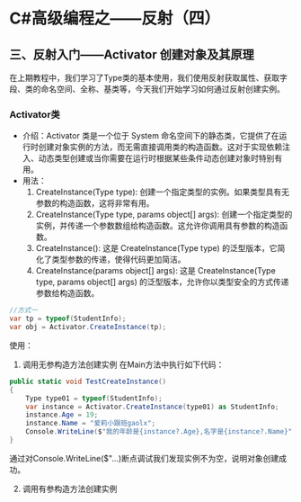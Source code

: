 # C#高级编程之——反射（四）

## 三、反射入门——Activator 创建对象及其原理

在上期教程中，我们学习了Type类的基本使用，我们使用反射获取属性、获取字段、类的命名空间、全称、基类等，今天我们开始学习如何通过反射创建实例。

### Activator类

- 介绍：Activator 类是一个位于 System 命名空间下的静态类，它提供了在运行时创建对象实例的方法，而无需直接调用类的构造函数。这对于实现依赖注入、动态类型创建或当你需要在运行时根据某些条件动态创建对象时特别有用。
- 用法：
  1. CreateInstance(Type type): 创建一个指定类型的实例。如果类型具有无参数的构造函数，这将非常有用。
  2. CreateInstance(Type type, params object[] args): 创建一个指定类型的实例，并传递一个参数数组给构造函数。这允许你调用具有参数的构造函数。
  3. CreateInstance<T>(): 这是 CreateInstance(Type type) 的泛型版本，它简化了类型参数的传递，使得代码更加简洁。
  4. CreateInstance<T>(params object[] args): 这是 CreateInstance(Type type, params object[] args) 的泛型版本，允许你以类型安全的方式传递参数给构造函数。

```csharp
//方式一
var tp = typeof(StudentInfo);
var obj = Activator.CreateInstance(tp);
```

使用：

1. 调用无参构造方法创建实例
在Main方法中执行如下代码：

```csharp
public static void TestCreateInstance()
{
    Type type01 = typeof(StudentInfo);
    var instance = Activator.CreateInstance(type01) as StudentInfo;
    instance.Age = 19;
    instance.Name = "爱莉小跟班gaolx";
    Console.WriteLine($"我的年龄是{instance?.Age},名字是{instance?.Name}");
}
```

通过对Console.WriteLine($"...)断点调试我们发现实例不为空，说明对象创建成功。

2. 调用有参构造方法创建实例